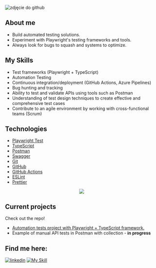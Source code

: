 ![zdjęcie do github](https://github.com/user-attachments/assets/aa3d9c5b-349b-4ddc-9c2e-d1f8a1527d54)


## About me

- Build automated testing solutions.
- Experiment with Playwright's testing frameworks and tools.
- Always look for bugs to squash and systems to optimize.


## My Skills

- Test frameworks (Playwright + TypeScript)
- Automation Testing
- Continuous integration/deployment (GitHub Actions, Azure Pipelines)
- Bug hunting and tracking
- Ability to test and validate APIs using tools such as Postman
- Understanding of test design techniques to create effective and comprehensive test cases
- Contribute to an agile environment by working with cross-functional teams (Scrum)

## Technologies

- [Playwright Test](https://playwright.dev/)
- [TypeScript](https://www.typescriptlang.org/)
- [Postman](https://www.postman.com/product/what-is-postman/)
- [Swagger](https://swagger.io/tools/swaggerhub/features/)
- [Git](https://git-scm.com/)
- [GitHub](https://docs.github.com/en)
- [GitHub Actions](https://docs.github.com/en/actions)
- [ESLint](https://eslint.org/)
- [Prettier](https://prettier.io/)

<p align="center">
  <a href="#">
    <img src="https://simpleskill.icons.workers.dev/svg?i=visualstudiocode,node.js,playwright,typescript,postman,githubactions,git,github,eslint,prettier" />
  </a>

## Current projects
Check out the repo! 
- [Automation tests project with Playwright + TypeScript framework. ](https://github.com/TatianaG-ka/Automation-tests-project-with-Playwright) 
- Example of manual API tests in Postman with collection - **in progress**
  
## Find me here:
[![linkedin](https://simpleskill.icons.workers.dev/svg?i=linkedin)](https://www.linkedin.com/in/tetiana-golinska/) [![My Skill](https://skillicons.dev/icons?i=gmail&theme=light)](mailto:tatiana.golinska@gmail.com)


